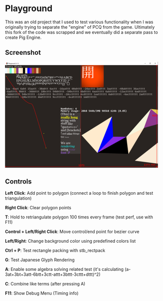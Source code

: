 # Playground

This was an old project that I used to test various functionality when I was originally trying to separate the "engine" of PCQ from the game. Ultimately this fork of the code was scrapped and we eventually did a separate pass to create Pig Engine.

## Screenshot

![Screenshot](/release/screenshot2.png)

## Controls

**Left Click**: Add point to polygon (connect a loop to finish polygon and test triangulation)

**Right Click**: Clear polygon points

**T**: Hold to retriangulate polygon 100 times every frame (test perf, use with F11)

**Control + Left/Right Click**: Move control/end point for bezier curve

**Left/Right**: Change background color using predefined colors list

**Ctrl + P**: Test rectangle packing with stb_rectpack

**G**: Test Japanese Glyph Rendering

**A**: Enable some algebra solving related test (it's calculating (a-3at+3bt+3att-6btt+3ctt-attt+3bttt-3cttt+dttt)^2)

**C**: Combine like terms (after pressing A)

**F11**: Show Debug Menu (Timing info)